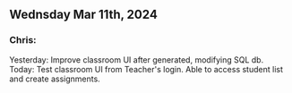 ## Wednsday Mar 11th, 2024

### Chris:

Yesterday: Improve classroom UI after generated, modifying SQL db.\
Today: Test classroom UI from Teacher's login. Able to access student list and create assignments.
